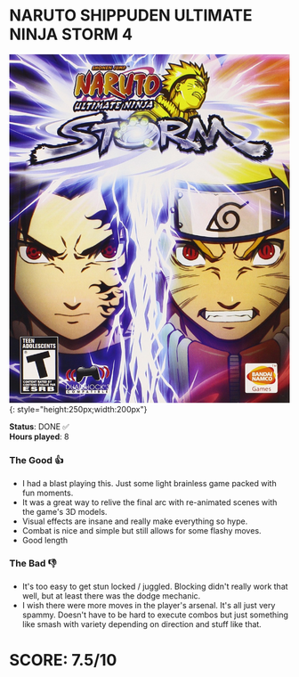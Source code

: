 # NARUTO SHIPPUDEN ULTIMATE NINJA STORM 4

![](Naruto.jpg){: style="height:250px;width:200px"}

**Status**: DONE ✅<br>
**Hours played**: 8<br>

### The Good 👍
- I had a blast playing this. Just some light brainless game packed with fun moments.
- It was a great way to relive the final arc with re-animated scenes with the game's 3D models.
- Visual effects are insane and really make everything so hype.
- Combat is nice and simple but still allows for some flashy moves.
- Good length

### The Bad 👎
- It's too easy to get stun locked / juggled. Blocking didn't really work that well, but at least there was the dodge mechanic. 
- I wish there were more moves in the player's arsenal. It's all just very spammy. Doesn't have to be hard to execute combos but just something like smash with variety depending on direction and stuff like that.

# SCORE: 7.5/10
